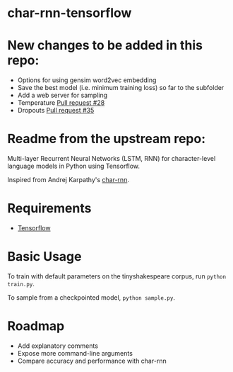 # char-rnn-tensorflow


# New changes to be added in this repo:

- Options for using gensim word2vec embedding
- Save the best model (i.e. minimum training loss) so far to the subfolder
- Add a web server for sampling
- Temperature [Pull request #28](https://github.com/sherjilozair/char-rnn-tensorflow/pull/28)
- Dropouts [Pull request #35](https://github.com/sherjilozair/char-rnn-tensorflow/pull/35)

# Readme from the upstream repo:

Multi-layer Recurrent Neural Networks (LSTM, RNN) for character-level language models in Python using Tensorflow.

Inspired from Andrej Karpathy's [char-rnn](https://github.com/karpathy/char-rnn).

# Requirements
- [Tensorflow](http://www.tensorflow.org)

# Basic Usage
To train with default parameters on the tinyshakespeare corpus, run `python train.py`.

To sample from a checkpointed model, `python sample.py`.
# Roadmap
- Add explanatory comments
- Expose more command-line arguments
- Compare accuracy and performance with char-rnn
